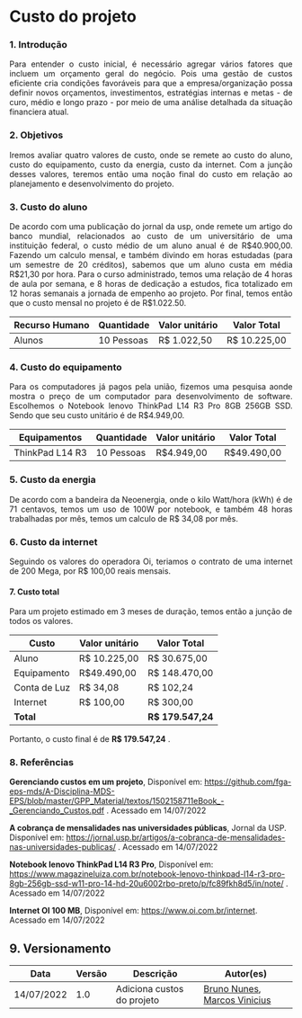 #	Custo do projeto

###	1. Introdução
<p align = "justify">Para entender o custo inicial, é necessário agregar vários fatores que incluem um orçamento geral do negócio. Pois uma gestão de custos eficiente cria condições favoráveis para que a empresa/organização possa definir novos orçamentos, investimentos, estratégias internas e metas - de curo, médio e longo prazo - por meio de uma análise detalhada da situação financiera atual.</p>

###	2. Objetivos
<p align = "justify"> Iremos avaliar quatro valores de custo, onde se remete ao custo do aluno, custo do equipamento, custo da energia, custo da internet. Com a junção desses valores, teremos então uma noção final do custo em relação ao planejamento e desenvolvimento do projeto.</p>

###	3. Custo do aluno

<p align = "justify"> De acordo com uma publicação do jornal da usp, onde remete um artigo do banco mundial, relacionados ao custo de um universitário de uma instituição federal, o custo médio de um aluno anual é de R$40.900,00. Fazendo um calculo mensal, e também divindo em horas estudadas (para um semestre de 20 créditos), sabemos que um aluno custa em média R$21,30 por hora. Para o curso administrado, temos uma relação de 4 horas de aula por semana, e 8 horas de dedicação a estudos, fica totalizado em 12 horas semanais a jornada de empenho ao projeto. Por final, temos então que o custo mensal no projeto é de R$1.022.50. </p>

Recurso Humano | Quantidade  | Valor unitário | Valor Total
-|-|-|-
Alunos | 10 Pessoas  | R$ 1.022,50 | R$ 10.225,00

###	4. Custo do equipamento

<p align = "justify"> Para os computadores já pagos pela união, fizemos uma pesquisa aonde mostra o preço de um computador para desenvolvimento de software. Escolhemos o Notebook lenovo ThinkPad L14 R3 Pro 8GB 256GB SSD. Sendo que seu custo unitário é de R$4.949,00. </p>

Equipamentos | Quantidade  | Valor unitário | Valor Total
-|-|-|-
ThinkPad L14 R3 | 10 Pessoas  | R$4.949,00 | R$49.490,00


###	5. Custo da energia

<p align = "justify"> De acordo com a bandeira da Neoenergia, onde o kilo Watt/hora (kWh) é de 71 centavos, temos um uso de 100W por notebook, e também 48 horas trabalhadas por mês, temos um calculo de R$ 34,08 por mês. </p>

###	6. Custo da internet

<p align = "justify"> Seguindo os valores do operadora Oi, teriamos o contrato de uma internet de 200 Mega, por R$ 100,00 reais mensais. </p>


#### 7. Custo total
Para um projeto estimado em 3 meses de duração, temos então a junção de todos os valores.

Custo  | Valor unitário | Valor Total
-|-|- 
Aluno | R$ 10.225,00 | R$ 30.675,00
Equipamento | R$49.490,00 | R$ 148.470,00
Conta de Luz | R$ 34,08 | R$ 102,24
Internet | R$ 100,00 | R$ 300,00
**Total** || **R$ 179.547,24** |



Portanto, o custo final é de **R$ 179.547,24** .



### 8. Referências

**Gerenciando custos em um projeto**, Disponível em: https://github.com/fga-eps-mds/A-Disciplina-MDS-EPS/blob/master/GPP_Material/textos/1502158711eBook_-_Gerenciando_Custos.pdf . Acessado em 14/07/2022

**A cobrança de mensalidades nas universidades públicas**, Jornal da USP. Disponível em: https://jornal.usp.br/artigos/a-cobranca-de-mensalidades-nas-universidades-publicas/ . Acessado em 14/07/2022

**Notebook lenovo ThinkPad L14 R3 Pro**, Disponível em: https://www.magazineluiza.com.br/notebook-lenovo-thinkpad-l14-r3-pro-8gb-256gb-ssd-w11-pro-14-hd-20u6002rbo-preto/p/fc89fkh8d5/in/note/ . Acessado em 14/07/2022

**Internet OI 100 MB**, Disponível em: https://www.oi.com.br/internet. Acessado em 14/07/2022


## 9. Versionamento

| Data | Versão | Descrição | Autor(es) |
|------|------|------|------|
|14/07/2022|1.0|Adiciona custos do projeto|[Bruno Nunes](https://github.com/brunocmo), [Marcos Vinicius](https://github.com/marcos-mv)